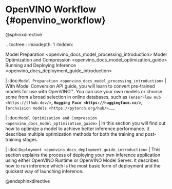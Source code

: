 # OpenVINO Workflow {#openvino_workflow}


@sphinxdirective

.. toctree::
   :maxdepth: 1
   :hidden:

   Model Preparation <openvino_docs_model_processing_introduction>
   Model Optimization and Compression <openvino_docs_model_optimization_guide>
   Running and Deploying Inference <openvino_docs_deployment_guide_introduction>
   

| :doc:`Model Preparation <openvino_docs_model_processing_introduction>`
| With Model Conversion API guide, you will learn to convert pre-trained models for use with OpenVINO™. You can use your own models or choose some from a broad selection in online databases, such as `TensorFlow Hub <https://tfhub.dev/>`__, `Hugging Face <https://huggingface.co/>`__, `Torchvision models <https://pytorch.org/hub/>`__..

| :doc:`Model Optimization and Compression <openvino_docs_model_optimization_guide>`
| In this section you will find out how to optimize a model to achieve better inference performance. It describes multiple optimization methods for both the training and post-training stages. 

| :doc:`Deployment <openvino_docs_deployment_guide_introduction>`
| This section explains the process of deploying your own inference application using either OpenVINO Runtime or OpenVINO Model Server. It describes how to run inference which is the most basic form of deployment and the quickest way of launching inference.

@endsphinxdirective